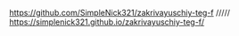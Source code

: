 https://github.com/SimpleNick321/zakrivayuschiy-teg-f
/////
https://simplenick321.github.io/zakrivayuschiy-teg-f/